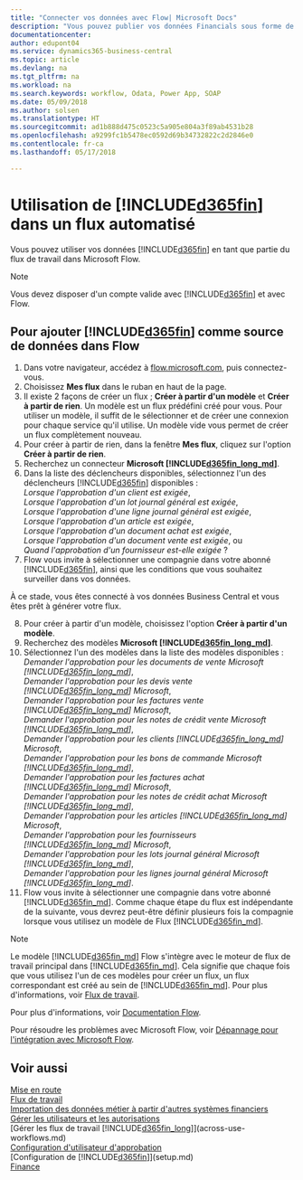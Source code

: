 ```yaml
---
title: "Connecter vos données avec Flow| Microsoft Docs"
description: "Vous pouvez publier vos données Financials sous forme de sources de données et spécifier l'URL OData de vos services Web pour générer un flux de travail automatisé."
documentationcenter: 
author: edupont04
ms.service: dynamics365-business-central
ms.topic: article
ms.devlang: na
ms.tgt_pltfrm: na
ms.workload: na
ms.search.keywords: workflow, Odata, Power App, SOAP
ms.date: 05/09/2018
ms.author: solsen
ms.translationtype: HT
ms.sourcegitcommit: ad1b888d475c0523c5a905e804a3f89ab4531b28
ms.openlocfilehash: a9299fc1b5478ec0592d69b34732822c2d2846e0
ms.contentlocale: fr-ca
ms.lasthandoff: 05/17/2018

---
```

# <a name="using-included365finincludesd365finmdmd-in-an-automated-workflow"></a>Utilisation de [!INCLUDE[d365fin](includes/d365fin_md.md)] dans un flux automatisé
Vous pouvez utiliser vos données [!INCLUDE[d365fin](includes/d365fin_md.md)] en tant que partie du flux de travail dans Microsoft Flow.  

> [!NOTE]  
>   Vous devez disposer d'un compte valide avec [!INCLUDE[d365fin](includes/d365fin_md.md)] et avec Flow.  

## <a name="to-add-included365finincludesd365finmdmd-as-a-data-source-in-flow"></a>Pour ajouter [!INCLUDE[d365fin](includes/d365fin_md.md)] comme source de données dans Flow
1. Dans votre navigateur, accédez à [flow.microsoft.com](https://flow.microsoft.com/en-us/), puis connectez-vous.
2. Choisissez **Mes flux** dans le ruban en haut de la page.
3. Il existe 2 façons de créer un flux ; **Créer à partir d'un modèle** et **Créer à partir de rien**. Un modèle est un flux prédéfini créé pour vous.  Pour utiliser un modèle, il suffit de le sélectionner et de créer une connexion pour chaque service qu'il utilise. Un modèle vide vous permet de créer un flux complètement nouveau.
4. Pour créer à partir de rien, dans la fenêtre **Mes flux**, cliquez sur l'option **Créer à partir de rien**.
5. Recherchez un connecteur **Microsoft [!INCLUDE[d365fin_long_md](includes/d365fin_long_md.md)]**.
6. Dans la liste des déclencheurs disponibles, sélectionnez l'un des déclencheurs [!INCLUDE[d365fin](includes/d365fin_md.md)] disponibles :  
    *Lorsque l'approbation d'un client est exigée*,  
    *Lorsque l'approbation d'un lot journal général est exigée*,  
    *Lorsque l'approbation d'une ligne journal général est exigée*,  
    *Lorsque l'approbation d'un article est exigée*,  
    *Lorsque l'approbation d'un document achat est exigée*,  
    *Lorsque l'approbation d'un document vente est exigée*, ou  
    *Quand l'approbation d'un fournisseur est-elle exigée* ?
7. Flow vous invite à sélectionner une compagnie dans votre abonné [!INCLUDE[d365fin](includes/d365fin_md.md)], ainsi que les conditions que vous souhaitez surveiller dans vos données.

À ce stade, vous êtes connecté à vos données Business Central et vous êtes prêt à générer votre flux.

8. Pour créer à partir d'un modèle, choisissez l'option **Créer à partir d'un modèle**.
9. Recherchez des modèles **Microsoft [!INCLUDE[d365fin_long_md](includes/d365fin_long_md.md)]**.
10. Sélectionnez l'un des modèles dans la liste des modèles disponibles :  
    *Demander l'approbation pour les documents de vente Microsoft [!INCLUDE[d365fin_long_md](includes/d365fin_long_md.md)]*,  
    *Demander l'approbation pour les devis vente [!INCLUDE[d365fin_long_md](includes/d365fin_long_md.md)] Microsoft*,  
    *Demander l'approbation pour les factures vente [!INCLUDE[d365fin_long_md](includes/d365fin_long_md.md)] Microsoft*,  
    *Demander l'approbation pour les notes de crédit vente Microsoft [!INCLUDE[d365fin_long_md](includes/d365fin_long_md.md)]*,  
    *Demander l'approbation pour les clients [!INCLUDE[d365fin_long_md](includes/d365fin_long_md.md)] Microsoft*,  
    *Demander l'approbation pour les bons de commande Microsoft [!INCLUDE[d365fin_long_md](includes/d365fin_long_md.md)]*,  
    *Demander l'approbation pour les factures achat [!INCLUDE[d365fin_long_md](includes/d365fin_long_md.md)] Microsoft*,  
    *Demander l'approbation pour les notes de crédit achat Microsoft [!INCLUDE[d365fin_long_md](includes/d365fin_long_md.md)]*,  
    *Demander l'approbation pour les articles [!INCLUDE[d365fin_long_md](includes/d365fin_long_md.md)] Microsoft*,  
    *Demander l'approbation pour les fournisseurs [!INCLUDE[d365fin_long_md](includes/d365fin_long_md.md)] Microsoft*,  
    *Demander l'approbation pour les lots journal général Microsoft [!INCLUDE[d365fin_long_md](includes/d365fin_long_md.md)]*,  
    *Demander l'approbation pour les lignes journal général Microsoft [!INCLUDE[d365fin_long_md](includes/d365fin_long_md.md)]*.  
11. Flow vous invite à sélectionner une compagnie dans votre abonné [!INCLUDE[d365fin_md](includes/d365fin_md.md)]. Comme chaque étape du flux est indépendante de la suivante, vous devrez peut-être définir plusieurs fois la compagnie lorsque vous utilisez un modèle de Flux [!INCLUDE[d365fin_md](includes/d365fin_md.md)].

> [!NOTE]  
> Le modèle [!INCLUDE[d365fin_md](includes/d365fin_md.md)] Flow s'intègre avec le moteur de flux de travail principal dans [!INCLUDE[d365fin_md](includes/d365fin_md.md)]. Cela signifie que chaque fois que vous utilisez l'un de ces modèles pour créer un flux, un flux correspondant est créé au sein de [!INCLUDE[d365fin_md](includes/d365fin_md.md)]. Pour plus d'informations, voir [Flux de travail](across-workflow.md).

Pour plus d'informations, voir [Documentation Flow](https://docs.microsoft.com/en-us/flow/getting-started).

Pour résoudre les problèmes avec Microsoft Flow, voir [Dépannage pour l'intégration avec Microsoft Flow](across-troubleshooting-how-use-financials-data-source-flow.md).

## <a name="see-also"></a>Voir aussi
[Mise en route](product-get-started.md)  
[Flux de travail](across-workflow.md)  
[Importation des données métier à partir d'autres systèmes financiers](across-import-data-configuration-packages.md)  
[Gérer les utilisateurs et les autorisations](ui-how-users-permissions.md)   
[Gérer les flux de travail [!INCLUDE[d365fin_long](includes/d365fin_long_md.md)]](across-use-workflows.md)  
[Configuration d'utilisateur d'approbation](across-how-to-set-up-approval-users.md)  
[Configuration de [!INCLUDE[d365fin](includes/d365fin_md.md)]](setup.md)  
[Finance](finance.md)  

